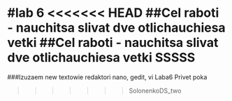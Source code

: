 
#lab 6
<<<<<<< HEAD
##Cel raboti - nauchitsa slivat dve otlichauchiesa vetki
##Cel raboti - nauchitsa slivat dve otlichauchiesa vetki
SSSSS
=======
###Izuzaem new textowie redaktori nano, gedit, vi
Laba6
Privet
poka
>>>>>>> SolonenkoDS_two
